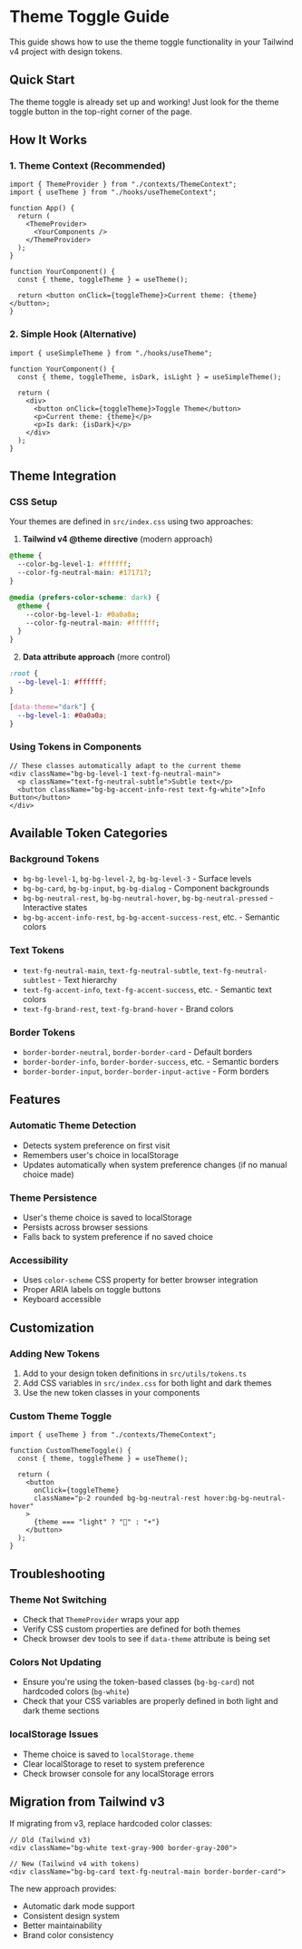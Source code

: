 # Theme Toggle Guide

This guide shows how to use the theme toggle functionality in your Tailwind v4 project with design tokens.

## Quick Start

The theme toggle is already set up and working! Just look for the theme toggle button in the top-right corner of the page.

## How It Works

### 1. Theme Context (Recommended)

```tsx
import { ThemeProvider } from "./contexts/ThemeContext";
import { useTheme } from "./hooks/useThemeContext";

function App() {
  return (
    <ThemeProvider>
      <YourComponents />
    </ThemeProvider>
  );
}

function YourComponent() {
  const { theme, toggleTheme } = useTheme();

  return <button onClick={toggleTheme}>Current theme: {theme}</button>;
}
```

### 2. Simple Hook (Alternative)

```tsx
import { useSimpleTheme } from "./hooks/useTheme";

function YourComponent() {
  const { theme, toggleTheme, isDark, isLight } = useSimpleTheme();

  return (
    <div>
      <button onClick={toggleTheme}>Toggle Theme</button>
      <p>Current theme: {theme}</p>
      <p>Is dark: {isDark}</p>
    </div>
  );
}
```

## Theme Integration

### CSS Setup

Your themes are defined in `src/index.css` using two approaches:

1. **Tailwind v4 @theme directive** (modern approach)

```css
@theme {
  --color-bg-level-1: #ffffff;
  --color-fg-neutral-main: #171717;
}

@media (prefers-color-scheme: dark) {
  @theme {
    --color-bg-level-1: #0a0a0a;
    --color-fg-neutral-main: #ffffff;
  }
}
```

2. **Data attribute approach** (more control)

```css
:root {
  --bg-level-1: #ffffff;
}

[data-theme="dark"] {
  --bg-level-1: #0a0a0a;
}
```

### Using Tokens in Components

```tsx
// These classes automatically adapt to the current theme
<div className="bg-bg-level-1 text-fg-neutral-main">
  <p className="text-fg-neutral-subtle">Subtle text</p>
  <button className="bg-bg-accent-info-rest text-fg-white">Info Button</button>
</div>
```

## Available Token Categories

### Background Tokens

- `bg-bg-level-1`, `bg-bg-level-2`, `bg-bg-level-3` - Surface levels
- `bg-bg-card`, `bg-bg-input`, `bg-bg-dialog` - Component backgrounds
- `bg-bg-neutral-rest`, `bg-bg-neutral-hover`, `bg-bg-neutral-pressed` - Interactive states
- `bg-bg-accent-info-rest`, `bg-bg-accent-success-rest`, etc. - Semantic colors

### Text Tokens

- `text-fg-neutral-main`, `text-fg-neutral-subtle`, `text-fg-neutral-subtlest` - Text hierarchy
- `text-fg-accent-info`, `text-fg-accent-success`, etc. - Semantic text colors
- `text-fg-brand-rest`, `text-fg-brand-hover` - Brand colors

### Border Tokens

- `border-border-neutral`, `border-border-card` - Default borders
- `border-border-info`, `border-border-success`, etc. - Semantic borders
- `border-border-input`, `border-border-input-active` - Form borders

## Features

### Automatic Theme Detection

- Detects system preference on first visit
- Remembers user's choice in localStorage
- Updates automatically when system preference changes (if no manual choice made)

### Theme Persistence

- User's theme choice is saved to localStorage
- Persists across browser sessions
- Falls back to system preference if no saved choice

### Accessibility

- Uses `color-scheme` CSS property for better browser integration
- Proper ARIA labels on toggle buttons
- Keyboard accessible

## Customization

### Adding New Tokens

1. Add to your design token definitions in `src/utils/tokens.ts`
2. Add CSS variables in `src/index.css` for both light and dark themes
3. Use the new token classes in your components

### Custom Theme Toggle

```tsx
import { useTheme } from "./contexts/ThemeContext";

function CustomThemeToggle() {
  const { theme, toggleTheme } = useTheme();

  return (
    <button
      onClick={toggleTheme}
      className="p-2 rounded bg-bg-neutral-rest hover:bg-bg-neutral-hover"
    >
      {theme === "light" ? "🌙" : "☀️"}
    </button>
  );
}
```

## Troubleshooting

### Theme Not Switching

- Check that `ThemeProvider` wraps your app
- Verify CSS custom properties are defined for both themes
- Check browser dev tools to see if `data-theme` attribute is being set

### Colors Not Updating

- Ensure you're using the token-based classes (`bg-bg-card`) not hardcoded colors (`bg-white`)
- Check that your CSS variables are properly defined in both light and dark theme sections

### localStorage Issues

- Theme choice is saved to `localStorage.theme`
- Clear localStorage to reset to system preference
- Check browser console for any localStorage errors

## Migration from Tailwind v3

If migrating from v3, replace hardcoded color classes:

```tsx
// Old (Tailwind v3)
<div className="bg-white text-gray-900 border-gray-200">

// New (Tailwind v4 with tokens)
<div className="bg-bg-card text-fg-neutral-main border-border-card">
```

The new approach provides:

- Automatic dark mode support
- Consistent design system
- Better maintainability
- Brand color consistency
